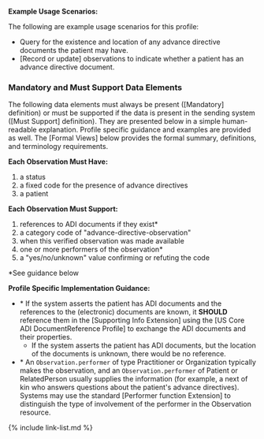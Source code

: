 **Example Usage Scenarios:**

The following are example usage scenarios for this profile:

- Query for the existence and location of any advance directive documents the patient may have.
- [Record or update] observations to indicate whether a patient has an advance directive document.

### Mandatory and Must Support Data Elements

The following data elements must always be present ([Mandatory] definition) or must be supported if the data is present in the sending system ([Must Support] definition). They are presented below in a simple human-readable explanation. Profile specific guidance and examples are provided as well. The [Formal Views] below provides the formal summary, definitions, and terminology requirements.

**Each Observation Must Have:**

1. a status
2. a fixed code for the presence of advance directives
3. a patient
  
**Each Observation Must Support:**

1. references to ADI documents if they exist*
2. a category code of "advance-directive-observation"
3. when this verified observation was made available
4. one or more performers of the observation*
5. a "yes/no/unknown" value confirming or refuting the code

*See guidance below

**Profile Specific Implementation Guidance:**

- \* If the system asserts the patient has ADI documents and the references to the (electronic) documents are known, it **SHOULD** reference them in the [Supporting Info Extension] using the [US Core ADI DocumentReference Profile] to exchange the ADI documents and their properties.
  - If the system asserts the patient has ADI documents, but the location of the  documents is unknown, there would be no reference.
- \* An `Observation.performer` of type Practitioner or Organization typically makes the observation, and an `Observation.performer` of Patient or RelatedPerson usually supplies the information (for example, a next of kin who answers questions about the patient's advance directives). Systems may use the standard [Performer function Extension] to distinguish the type of involvement of the performer in the Observation resource.

{% include link-list.md %}

